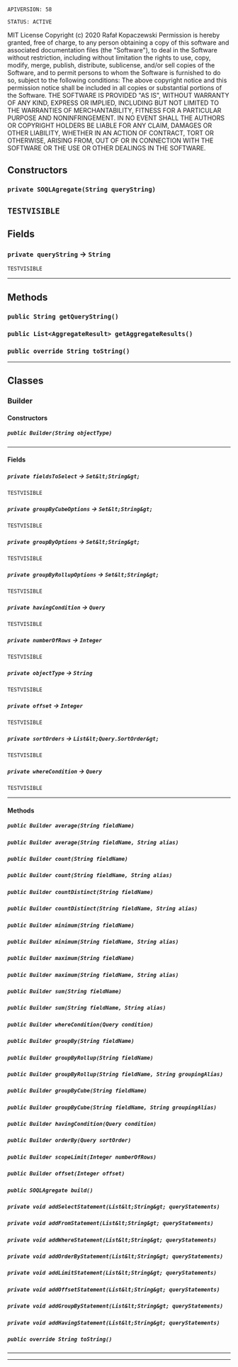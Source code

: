 `APIVERSION: 58`

`STATUS: ACTIVE`

MIT License
Copyright (c) 2020 Rafał Kopaczewski
Permission is hereby granted, free of charge, to any person obtaining a copy
of this software and associated documentation files (the "Software"), to deal
in the Software without restriction, including without limitation the rights
to use, copy, modify, merge, publish, distribute, sublicense, and/or sell
copies of the Software, and to permit persons to whom the Software is
furnished to do so, subject to the following conditions:
The above copyright notice and this permission notice shall be included in all
copies or substantial portions of the Software.
THE SOFTWARE IS PROVIDED "AS IS", WITHOUT WARRANTY OF ANY KIND, EXPRESS OR
IMPLIED, INCLUDING BUT NOT LIMITED TO THE WARRANTIES OF MERCHANTABILITY,
FITNESS FOR A PARTICULAR PURPOSE AND NONINFRINGEMENT. IN NO EVENT SHALL THE
AUTHORS OR COPYRIGHT HOLDERS BE LIABLE FOR ANY CLAIM, DAMAGES OR OTHER
LIABILITY, WHETHER IN AN ACTION OF CONTRACT, TORT OR OTHERWISE, ARISING FROM,
OUT OF OR IN CONNECTION WITH THE SOFTWARE OR THE USE OR OTHER DEALINGS IN THE
SOFTWARE.

## Constructors

### `private SOQLAgregate(String queryString)`

## `TESTVISIBLE`

## Fields

### `private queryString` → `String`

`TESTVISIBLE`

---

## Methods

### `public String getQueryString()`

### `public List<AggregateResult> getAggregateResults()`

### `public override String toString()`

---

## Classes

### Builder

#### Constructors

##### `public Builder(String objectType)`

---

#### Fields

##### `private fieldsToSelect` → `Set&lt;String&gt;`

`TESTVISIBLE`

##### `private groupByCubeOptions` → `Set&lt;String&gt;`

`TESTVISIBLE`

##### `private groupByOptions` → `Set&lt;String&gt;`

`TESTVISIBLE`

##### `private groupByRollupOptions` → `Set&lt;String&gt;`

`TESTVISIBLE`

##### `private havingCondition` → `Query`

`TESTVISIBLE`

##### `private numberOfRows` → `Integer`

`TESTVISIBLE`

##### `private objectType` → `String`

`TESTVISIBLE`

##### `private offset` → `Integer`

`TESTVISIBLE`

##### `private sortOrders` → `List&lt;Query.SortOrder&gt;`

`TESTVISIBLE`

##### `private whereCondition` → `Query`

`TESTVISIBLE`

---

#### Methods

##### `public Builder average(String fieldName)`

##### `public Builder average(String fieldName, String alias)`

##### `public Builder count(String fieldName)`

##### `public Builder count(String fieldName, String alias)`

##### `public Builder countDistinct(String fieldName)`

##### `public Builder countDistinct(String fieldName, String alias)`

##### `public Builder minimum(String fieldName)`

##### `public Builder minimum(String fieldName, String alias)`

##### `public Builder maximum(String fieldName)`

##### `public Builder maximum(String fieldName, String alias)`

##### `public Builder sum(String fieldName)`

##### `public Builder sum(String fieldName, String alias)`

##### `public Builder whereCondition(Query condition)`

##### `public Builder groupBy(String fieldName)`

##### `public Builder groupByRollup(String fieldName)`

##### `public Builder groupByRollup(String fieldName, String groupingAlias)`

##### `public Builder groupByCube(String fieldName)`

##### `public Builder groupByCube(String fieldName, String groupingAlias)`

##### `public Builder havingCondition(Query condition)`

##### `public Builder orderBy(Query sortOrder)`

##### `public Builder scopeLimit(Integer numberOfRows)`

##### `public Builder offset(Integer offset)`

##### `public SOQLAgregate build()`

##### `private void addSelectStatement(List&lt;String&gt; queryStatements)`

##### `private void addFromStatement(List&lt;String&gt; queryStatements)`

##### `private void addWhereStatement(List&lt;String&gt; queryStatements)`

##### `private void addOrderByStatement(List&lt;String&gt; queryStatements)`

##### `private void addLimitStatement(List&lt;String&gt; queryStatements)`

##### `private void addOffsetStatement(List&lt;String&gt; queryStatements)`

##### `private void addGroupByStatement(List&lt;String&gt; queryStatements)`

##### `private void addHavingStatement(List&lt;String&gt; queryStatements)`

##### `public override String toString()`

---

---
